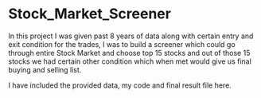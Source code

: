 # Stock_Market_Screener

In this project I was given past 8 years of data along with certain entry and exit condition for the trades, I was to build a screener which could go through entire Stock Market and choose top 15 stocks and out of those 15 stocks we had certain other condition which when met would give us final buying and selling list.


I have included the provided data, my code and final result file here.
